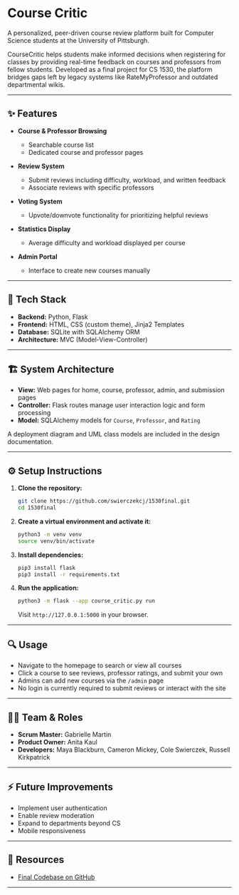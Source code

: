 # Course Critic


A personalized, peer-driven course review platform built for Computer Science students at the University of Pittsburgh.

CourseCritic helps students make informed decisions when registering for classes by providing real-time feedback on courses and professors from fellow students. Developed as a final project for CS 1530, the platform bridges gaps left by legacy systems like RateMyProfessor and outdated departmental wikis.

---

## ✨ Features

- **Course & Professor Browsing**
  - Searchable course list
  - Dedicated course and professor pages

- **Review System**
  - Submit reviews including difficulty, workload, and written feedback
  - Associate reviews with specific professors

- **Voting System**
  - Upvote/downvote functionality for prioritizing helpful reviews

- **Statistics Display**
  - Average difficulty and workload displayed per course

- **Admin Portal**
  - Interface to create new courses manually

---

## 🧰 Tech Stack

- **Backend:** Python, Flask
- **Frontend:** HTML, CSS (custom theme), Jinja2 Templates
- **Database:** SQLite with SQLAlchemy ORM
- **Architecture:** MVC (Model-View-Controller)

---

## 🏗️ System Architecture

- **View:** Web pages for home, course, professor, admin, and submission pages
- **Controller:** Flask routes manage user interaction logic and form processing
- **Model:** SQLAlchemy models for `Course`, `Professor`, and `Rating`

A deployment diagram and UML class models are included in the design documentation.

---

## ⚙️ Setup Instructions

1. **Clone the repository:**
   ```bash
   git clone https://github.com/swierczekcj/1530final.git
   cd 1530final
   ```

2. **Create a virtual environment and activate it:**
   ```bash
   python3 -m venv venv
   source venv/bin/activate
   ```

3. **Install dependencies:**
   ```bash
   pip3 install flask
   pip3 install -r requirements.txt
   ```

4. **Run the application:**
   ```bash
   python3 -m flask --app course_critic.py run
   ```
   Visit `http://127.0.0.1:5000` in your browser.

---

## 🔍 Usage

- Navigate to the homepage to search or view all courses
- Click a course to see reviews, professor ratings, and submit your own
- Admins can add new courses via the `/admin` page
- No login is currently required to submit reviews or interact with the site

---

## 👩‍💼 Team & Roles

- **Scrum Master:** Gabrielle Martin
- **Product Owner:** Anita Kaul
- **Developers:** Maya Blackburn, Cameron Mickey, Cole Swierczek, Russell Kirkpatrick

---

## ⚡ Future Improvements

- Implement user authentication
- Enable review moderation
- Expand to departments beyond CS
- Mobile responsiveness

---

## 📁 Resources

- [Final Codebase on GitHub](https://github.com/swierczekcj/1530final)


---




